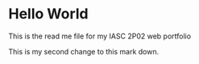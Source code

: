 # Hello World

This is the read me file for my IASC 2P02 web portfolio

This is my second change to this mark down.
